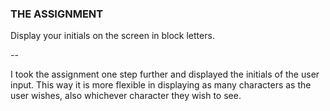 ### THE ASSIGNMENT

Display your initials on the screen in block letters.

--

I took the assignment one step further and displayed the initials of the user input. This way it is more flexible in displaying as many characters as the user wishes, also whichever character they wish to see.